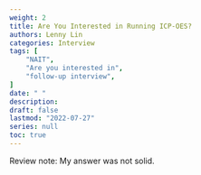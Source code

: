 ```yaml
---
weight: 2
title: Are You Interested in Running ICP-OES?
authors: Lenny Lin
categories: Interview
tags: [
    "NAIT",
    "Are you interested in",
    "follow-up interview",
]
date: " "
description: 
draft: false
lastmod: "2022-07-27"
series: null
toc: true
---
```




Review note: My answer was not solid.
